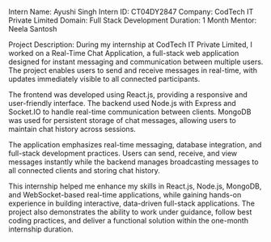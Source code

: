Intern Name: Ayushi Singh
Intern ID: CT04DY2847
Company: CodTech IT Private Limited
Domain: Full Stack Development
Duration: 1 Month
Mentor: Neela Santosh

Project Description:
During my internship at CodTech IT Private Limited, I worked on a Real-Time Chat Application, a full-stack web application designed for instant messaging and communication between multiple users. The project enables users to send and receive messages in real-time, with updates immediately visible to all connected participants.

The frontend was developed using React.js, providing a responsive and user-friendly interface. The backend used Node.js with Express and Socket.IO to handle real-time communication between clients. MongoDB was used for persistent storage of chat messages, allowing users to maintain chat history across sessions.

The application emphasizes real-time messaging, database integration, and full-stack development practices. Users can send, receive, and view messages instantly while the backend manages broadcasting messages to all connected clients and storing chat history.

This internship helped me enhance my skills in React.js, Node.js, MongoDB, and WebSocket-based real-time applications, while gaining hands-on experience in building interactive, data-driven full-stack applications. The project also demonstrates the ability to work under guidance, follow best coding practices, and deliver a functional solution within the one-month internship duration.

